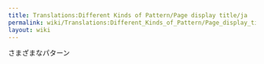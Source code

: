 ```yaml
---
title: Translations:Different Kinds of Pattern/Page display title/ja
permalink: wiki/Translations:Different_Kinds_of_Pattern/Page_display_title/ja/
layout: wiki
---
```


さまざまなパターン
